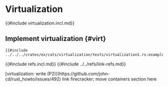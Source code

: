 # Virtualization

{{#include virtualization.incl.md}}

## Implement virtualization {#virt}

```rust,editable
{{#include ../../../crates/ex/cats/virtualization/tests/virtualization1.rs:example}}
```

{{#include refs.incl.md}}
{{#include ../../refs/link-refs.md}}

<div class="hidden">
[virtualization: write (P2)](https://github.com/john-cd/rust_howto/issues/492) link firecracker; move containers section here
</div>
